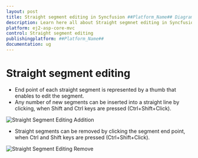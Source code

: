 ```yaml
---
layout: post
title: Straight segment editing in Syncfusion ##Platform_Name## Diagram Component
description: Learn here all about Straight segmnet editing in Syncfusion ##Platform_Name## Diagram component of Syncfusion Essential JS 2 and more.
platform: ej2-asp-core-mvc
control: Straight segment editing
publishingplatform: ##Platform_Name##
documentation: ug
---
```


# Straight segment editing

* End point of each straight segment is represented by a thumb that enables to edit the segment.
* Any number of new segments can be inserted into a straight line by clicking, when Shift and Ctrl keys are pressed (Ctrl+Shift+Click).

![Straight Segment Editing Addition](../images/straight-segment-add.gif)

* Straight segments can be removed by clicking the segment end point, when Ctrl and Shift keys are pressed (Ctrl+Shift+Click).

![Straight Segment Editing Remove](../images/straight-segment-remove.gif)